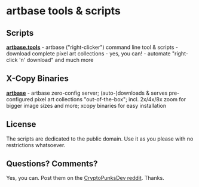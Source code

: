 # artbase tools & scripts


## Scripts

[**artbase.tools**](artbase.tools) - artbase ("right-clicker") command line tool & scripts - download complete pixel art collections - yes, you can! - automate "right-click 'n' download" and much more



## X-Copy Binaries

[**artbase**](artbase) - artbase zero-config server; (auto-)downloads & serves pre-configured pixel art collections "out-of-the-box"; incl. 2x/4x/8x zoom for bigger image sizes and more; xcopy binaries for easy installation



## License

The scripts are dedicated to the public domain.
Use it as you please with no restrictions whatsoever.



## Questions? Comments?

Yes, you can. Post them on the [CryptoPunksDev reddit](https://old.reddit.com/r/CryptoPunksDev). Thanks.


